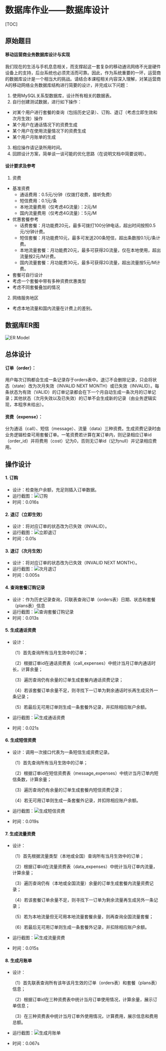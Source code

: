 # 数据库作业——数据库设计

[TOC]

## 原始题目

#### 移动运营商业务数据库设计与实现

​	我们现在的生活与手机息息相关，而支撑起这一套复杂的移动通讯网络不光是硬件设备上的支持，后台系统也必须灵活而可靠。因此，作为系统重要的一环，运营商的数据库设计是一个相当大的挑战。请结合本课程相关内容深入理解，对某运营商A的移动网络业务数据库结构进行简要的设计，并完成以下问题：

1. 使用MySQL关系型数据库，设计所有相关的数据表。
2. 自行创建测试数据，进行如下操作：
  - 对某个用户进行套餐的查询（包括历史记录）、订购、退订（考虑立即生效和次月生效）操作
  - 某个用户在通话情况下的资费生成
  - 某个用户在使用流量情况下的资费生成
  - 某个用户月账单的生成
3. 相应操作请记录所用时间。
4. 回顾设计方案，简单谈一谈可能的优化思路（在说明文档中简要说明）。

#### 设计要求及参考

1. 资费
  - 基准资费
    - 通话费用：0.5元/分钟（仅拨打收费，接听免费）
    - 短信费用：0.1元/条
    - 本地流量费用（仅考虑4G流量）：2元/M
    - 国内流量费用（仅考虑4G流量）：5元/M
  - 优惠套餐参考
    - 话费套餐：月功能费20元，最多可拨打100分钟电话，超出时间按照0.5元/分钟计费。
    - 短信套餐：月功能费10元，最多可发送200条短信，超出条数按0.1元/条计费。
    - 本地流量套餐：月功能费20元，最多可获得2G流量，仅在本地使用，超出流量按2元/M计费。
    - 国内流量套餐：月功能费30元，最多可获得2G流量，超出流量按5元/M计费。
  - 套餐可自行设计
  - 考虑一个套餐中带有多种资费优惠类型
  - 考虑不同套餐叠加的情况
2. 网络服务地区
  - 考虑本地流量和国内流量在计费上的差别。

## 数据库ER图

![ER Model](img/ER.png)

## 总体设计

#### 订单（order）：

​	用户每次订购都会生成一条记录存于orders表中。退订不会删除记录，只会将状态（state）改为次月失效（INVALID NEXT MONTH）或已失效（INVALID）。每条状态为有效（VALID）的订单记录都会在下一个月自动生成一条次月的订单记录；其他状态（次月失效以及已失效）的订单不会生成新的记录（由业务逻辑实现，本程序未给出）。

#### 资费（expense）：

​	分为通话（call）、短信（message）、流量（data）三种资费。生成资费记录时由业务逻辑检查可用套餐订单。一笔资费若计算在某订单内，则记录相应订单id（order_id）并将费用（cost）记为0，否则无订单id（记为null）并记录相应费用。

## 操作设计

#### 1. 订购

- 设计：检查账户余额，充足则插入订单数据。
- 运行截图：![订购](img/订购.png)
- 时间：0.016s

#### 2. 退订（立即生效）

- 设计：将对应订单的状态改为已失效（INVALID）。
- 运行截图：![立即退订](img/立即退订.png)
- 时间：0.01s

#### 3. 退订（次月生效）

- 设计：将对应订单的状态改为已失效（INVALID NEXT MONTH）。
- 运行截图：![次月退订](img/次月退订.png)
- 时间：0.005s

#### 4. 查询套餐订购记录

- 设计：作为历史记录查询，只联表查询订单（orders表）日期、状态和套餐（plans表）信息
- 运行截图：![查询套餐订购记录](img/查询套餐订购记录.png)
- 时间：0.013s

#### 5. 生成通话资费

- 设计：

  （1）首先查询所有当月生效中的订单；

  （2）根据订单id在通话资费表（call_expenses）中统计当月订单内通话时长，计算余量；

  （3）遍历查询仍有余量的订单生成套餐内通话资费记录；

  （4）若该套餐订单余量不足，则寻找下一订单为剩余通话时长再生成另外一条记录；

  （5）若最后无可用订单则生成一条套餐外记录，并扣除相应账户余额。

- 运行截图：![生成通话资费](img/生成通话资费.png)

- 时间：0.021s

#### 6. 生成短信资费

- 设计：调用一次接口代表为一条短信生成资费记录。

  （1）首先查询所有当月生效中的订单；

  （2）根据订单id在短信资费表（message_expenses）中统计当月订单内短信条数，计算余量；

  （3）遍历查询仍有余量的订单生成套餐内短信资费记录；

  （4）若无可用订单则生成一条套餐外记录，并扣除相应账户余额。

- 运行截图：![生成短信资费](img/生成短信资费.png)

- 时间：0.019s

#### 7. 生成流量资费

- 设计：

  （1）首先根据流量类型（本地或全国）查询所有当月生效中的订单；

  （2）根据订单id在流量资费表（data_expenses）中统计当月订单内流量，计算余量；

  （3）遍历查询仍有（本地或全国流量）余量的订单生成套餐内流量资费记录；

  （4）若该套餐订单余量不足，则寻找下一订单为剩余流量再生成另外一条记录；

  （5）若为本地流量但无可用本地流量套餐余量，则再查询全国流量套餐；

  （6）若最后无可用订单则生成一条套餐外记录，并扣除相应账户余额。

- 运行截图：![生成流量资费](img/生成流量资费.png)

- 时间：0.015s

#### 8. 生成月账单

- 设计：

  （1）首先联表查询所有该年该月生效的订单（orders表）和套餐（plans表）信息；

  （2）根据订单id在三种资费表中统计当月订单使用情况，计算余量，展示订单信息；

  （3）在三种资费表中统计当月订单外使用情况，计算费用，展示信息和费用总额。

- 运行截图：![生成月账单](img/生成月账单.png)

- 时间：0.067s